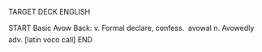 TARGET DECK
ENGLISH

START
Basic
Avow
Back: v. Formal declare, confess.  avowal n. Avowedly adv. [latin voco call]
END

